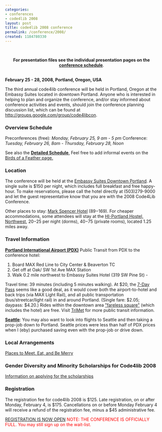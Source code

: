 ```yaml
---
categories:
- conferences
- code4lib 2008
layout: post
title: code4lib 2008 conference
permalink: /conference/2008/
created: 1184780330
---
```

<br><center><strong>For presentation files see the individual presentation pages on the <a href="/conference/2008/schedule">conference schedule</a></strong>.</center><br/>

<b>February 25 - 28, 2008, Portland, Oregon, USA</b>

The third annual code4lib conference will be held in Portland, Oregon at the Embassy Suites located in downtown Portland. Anyone who is interested in helping to plan and organize the conference, and/or stay informed about conference activities and events, should join the conference planning discussion list, which can be found at <a href="http://groups.google.com/group/code4libcon">http://groups.google.com/group/code4libcon</a>.

<h3>Overview Schedule</h3>

Preconferences (free): <em>Monday, February 25, 9 am - 5 pm</em>
Conference: <em>Tuesday, February 26, 8am</em> - <em>Thursday, February 28, Noon</em>

See also the <a href="/conference/2008/schedule"><b>Detailed Schedule</b>.</a> Feel free to add informal events on the <a href="http://groups.google.com/group/code4libcon/web/birds-of-a-feather">Birds of a Feather page.</a>
<!--break-->

<h3>Location</h3>

The conference will be held at the <a href="http://embassysuites1.hilton.com/en_US/es/hotel/PDXPSES-Embassy-Suites-Portland-Downtown-Oregon/index.do">Embassy Suites Downtown Portland</a>. A single suite is $150 per night, which includes full breakfast and free happy-hour. To make reservations, please call the hotel directly at (503)279-9000 and let the guest representative know that you are with the 2008 Code4Lib Conference.

Other places to stay: <a href="http://www.markspencer.com/">Mark Spencer Hotel</a> ($89-$169). For cheaper accommodations, some attendees will stay at the <a href="http://www.nwportlandhostel.com/">HI-Portland Hostel, Northwest</a>, $20-$25 per night (dorms), $40-$75 (private rooms), located 1.25 miles away.

<h3>Travel Information</h3>

<b><a href="http://www.flypdx.com/">Portland International Airport (PDX)</a></b>
Public Transit from PDX to the conference hotel:
<ol>
<li> Board MAX Red Line to City Center & Beaverton TC
<li> Get off at Oak/ SW 1st Ave MAX Station
<li>Walk 0.2 mile northwest to Embassy Suites Hotel (319 SW Pine St) -
</ol>
Travel time: 39 minutes (including 5 minutes walking). At $20, the <a href="http://www.trimet.org/7daypass/index.htm">7-Day Pass</a> seems like a good deal, as it would cover both the airport-to-hotel and back trips (via MAX Light Rail), and all public transportation (bus/streetcar/light rail) in and around Portland.  (Single fare: $2.05; daypass: $4.20.) Rides within the downtown area <a href="http://www.trimet.org/fares/fareless.htm">"fareless square"</a> (which includes the hotel) are free. Visit <a href="http://www.trimet.org/index.htm">TriMet</a> for more public transit information.


<b><a href="http://www.portseattle.org/seatac/">Seattle</a></b>: You may also want to look into flights to Seattle and then taking a prop-job down to Portland. Seattle prices were less than half of PDX prices when I (eby) purchased saving even with the prop-job or drive down.



<h3>Local Arrangements</h3>

<a href="http://groups.google.com/group/code4libcon/web/portland-in-late-february">Places to Meet, Eat, and Be Merry</a>

<h3>Gender Diversity and Minority Scholarships for Code4lib 2008</h3>

<a href="http://code4lib.org/node/208">Information on applying for the scholarships</a>



<h3>Registration</h3>

The registration fee for code4lib 2008 is $125.
Late registration, on or after Monday, February 4, is $175.
Cancellations on or before Monday February 4 will receive a refund of the registration fee, minus a $45 administrative fee.

<a href="https://secure.oregonstate.edu/ocs/register.php?event=274">REGISTRATION IS NOW OPEN</a>
<font color="red">NOTE: THE CONFERENCE IS OFFICIALLY FULL. You may still sign up on the wait-list.</font>
